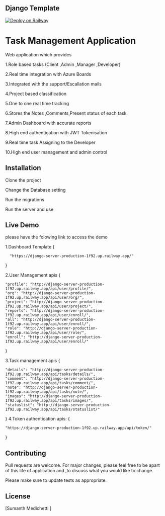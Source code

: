 ## Django Template

[![Deploy on Railway](https://railway.app/button.svg)](https://railway.app/new/template/GB6Eki?referralCode=U5zXSw)

# Task Management Application

Web application which provides 

1.Role based tasks (Client ,Admin ,Manager ,Developer)

2.Real time integration with Azure Boards

3.Integrated with the support/Escallation mails

4.Project based classification

5.One to one real time tracking

6.Stores the Notes ,Comments,Present status of each task.

7.Admin Dashboard with accurate reports

8.High end authentication with JWT Tokenisation

9.Real time task Assigning to the Developer

10.High end user management and admin control


## Installation

Clone the project 

Change the Database setting 

Run the migrations

Run the server and use


## Live Demo
please have the folowing link to access the demo 

1.Dashboard Template
{
      
      "https://django-server-production-1f92.up.railway.app/"
}

2.User Management apis
{

    "profile": "http://django-server-production-1f92.up.railway.app/api/user/profile/",
    "org": "http://django-server-production-1f92.up.railway.app/api/user/org/",
    "project": "http://django-server-production-1f92.up.railway.app/api/user/project/",
    "reports": "http://django-server-production-1f92.up.railway.app/api/user/enroll/",
    "all": "http://django-server-production-1f92.up.railway.app/api/user/enroll/",
    "role": "http://django-server-production-1f92.up.railway.app/api/user/role/",
    "enroll": "http://django-server-production-1f92.up.railway.app/api/user/enroll/"
}

3.Task management apis
{

    "details": "http://django-server-production-1f92.up.railway.app/api/tasks/details/",
    "comment": "http://django-server-production-1f92.up.railway.app/api/tasks/comment/",
    "note": "http://django-server-production-1f92.up.railway.app/api/tasks/note/",
    "images": "http://django-server-production-1f92.up.railway.app/api/tasks/images/",
    "statuslist": "http://django-server-production-1f92.up.railway.app/api/tasks/statuslist/"
}
4.Token authentication apis:
{
      
    "https://django-server-production-1f92.up.railway.app/api/token/"

}


## Contributing

Pull requests are welcome. For major changes, please feel free to be apart of this life of application and ,to discuss what you would like to change.

Please make sure to update tests as appropriate.

## License

[Sumanth Medichetti ]
